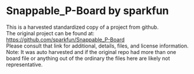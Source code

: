 
# Snappable_P-Board by sparkfun  
This is a harvested standardized copy of a project from github.  
The original project can be found at:  
https://github.com/sparkfun/Snappable_P-Board  
Please consult that link for additional, details, files, and license information.  
Note: It was auto harvested and if the original repo had more than one board file or anything out of the ordinary the files here are likely not representative.  
    